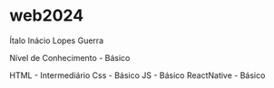 # web2024

Ítalo Inácio Lopes Guerra

Nível de Conhecimento - Básico

HTML - Intermediário
Css - Básico
JS - Básico
ReactNative - Básico